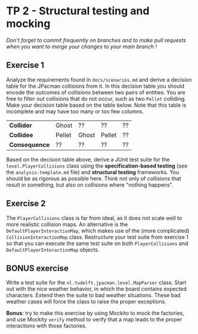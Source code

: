 # TP 2 - Structural testing and mocking

*Don't forget to commit frequently on branches and to make pull requests when you want to merge your changes to your main branch !*

## Exercise 1

Analyze the requirements found in `docs/scenarios.md` and derive a decision table for the JPacman collisions from it. In this decision table you should encode the outcomes of collisions between two pairs of entities. You are free to filter out collisions that do not occur, such as two `Pellet` colliding. Make your decision table based on the table below. Note that this table is incomplete and may have too many or too few columns.

|                 |        |       |        |    |
|-----------------|--------|-------|--------|----|
| **Collider**    | Ghost  | ??    | ??     | ?? |
| **Collidee**    | Pellet | Ghost | Pellet | ?? |
| **Consequence** | ??     | ??    | ??     | ?? |


Based on the decision table above, derive a JUnit test suite for the `level.PlayerCollisions` class using the **specification-based testing** (see the `analysis-template.md` file) and **structural testing** frameworks. You should be as rigorous as possible here. Think not only of collisions that result in something, but also on collisions where "nothing happens".

## Exercise 2

The `PlayerCollisions` class is far from ideal, as it does not scale well to more realistic collision maps. An alternative is the `DefaultPlayerInteractionMap`, which makes use of the (more complicated) `CollisionInteractionMap` class. Restructure your test suite from exercise 1 so that you can execute the same test suite on both `PlayerCollisions` and `DefaultPlayerInteractionMap` objects.

## BONUS exercise

Write a test suite for the `nl.tudelft.jpacman.level.MapParser` class. Start out with the nice weather behavior, in which the board contains expected characters. Extend then the suite to bad weather situations. These bad weather cases will force the class to raise the proper exceptions.

**Bonus**: try to make this exercise by using Mockito to mock the factories, and use Mockity `verify` method to verify that a map leads to the proper interactions with those factories.